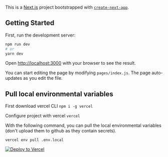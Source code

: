 This is a [Next.js](https://nextjs.org/) project bootstrapped with [`create-next-app`](https://github.com/vercel/next.js/tree/canary/packages/create-next-app).

## Getting Started

First, run the development server:

```bash
npm run dev
# or
yarn dev
```

Open [http://localhost:3000](http://localhost:3000) with your browser to see the result.

You can start editing the page by modifying `pages/index.js`. The page auto-updates as you edit the file.

## Pull local environmental variables
First download vercel CLI
```npm i -g vercel```

Configure project with vercel
```vercel```

With the following command, you can pull the local environmental variables (don't upload them to github as they contain secrets).

```vercel env pull .env.local```


[![Deploy to Vercel](https://vercel.com/button)](https://vercel.com/import/project?template=https://github.com/pancho111203/web-nucleo)

